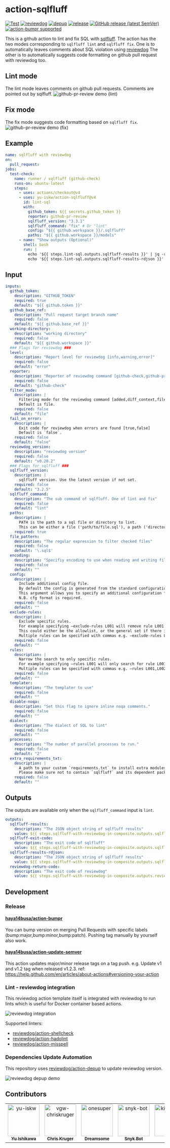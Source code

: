 # action-sqlfluff

<!-- TODO: replace reviewdog/yu-iskw/action-sqlfluff with your repo name -->

[![Test](https://github.com/yu-iskw/action-sqlfluff/workflows/Test/badge.svg)](https://github.com/yu-iskw/action-sqlfluff/actions?query=workflow%3ATest)
[![reviewdog](https://github.com/yu-iskw/action-sqlfluff/workflows/reviewdog/badge.svg)](https://github.com/yu-iskw/action-sqlfluff/actions?query=workflow%3Areviewdog)
[![depup](https://github.com/yu-iskw/action-sqlfluff/workflows/depup/badge.svg)](https://github.com/yu-iskw/action-sqlfluff/actions?query=workflow%3Adepup)
[![release](https://github.com/yu-iskw/action-sqlfluff/workflows/release/badge.svg)](https://github.com/yu-iskw/action-sqlfluff/actions?query=workflow%3Arelease)
[![GitHub release (latest SemVer)](https://img.shields.io/github/v/release/yu-iskw/action-sqlfluff?logo=github&sort=semver)](https://github.com/yu-iskw/action-sqlfluff/releases)
[![action-bumpr supported](https://img.shields.io/badge/bumpr-supported-ff69b4?logo=github&link=https://github.com/haya14busa/action-bumpr)](https://github.com/haya14busa/action-bumpr)

This is a github action to lint and fix SQL with [sqlfluff](https://github.com/sqlfluff/sqlfluff).
The action has the two modes corresponding to `sqlfluff lint` and `sqlfluff fix`.
One is to automatically leaves comments about SQL violation using [reviewdog](https://github.com/reviewdog/reviewdog)
The other is to automatically suggests code formatting on github pull request with reviewdog too.

## Lint mode

The lint mode leaves comments on github pull requests.
Comments are pointed out by sqlfluff.
![github-pr-review demo (lint)](./docs/images/github-pr-review-demo-lint.png)

## Fix mode

The fix mode suggests code formatting based on `sqlfluff fix`.
![github-pr-review demo (fix)](./docs/images/github-pr-review-demo-fix.png)

## Example

```yaml
name: sqlfluff with reviewdog
on:
  pull_request:
jobs:
  test-check:
    name: runner / sqlfluff (github-check)
    runs-on: ubuntu-latest
    steps:
      - uses: actions/checkout@v4
      - uses: yu-iskw/action-sqlfluff@v4
        id: lint-sql
        with:
          github_token: ${{ secrets.github_token }}
          reporter: github-pr-review
          sqlfluff_version: "3.3.1"
          sqlfluff_command: "fix" # Or "lint"
          config: "${{ github.workspace }}/.sqlfluff"
          paths: "${{ github.workspace }}/models"
      - name: "Show outputs (Optional)"
        shell: bash
        run: |
          echo '${{ steps.lint-sql.outputs.sqlfluff-results }}' | jq -r '.'
          echo '${{ steps.lint-sql.outputs.sqlfluff-results-rdjson }}' | jq -r '.'
```

## Input

```yaml
inputs:
  github_token:
    description: "GITHUB_TOKEN"
    required: true
    default: "${{ github.token }}"
  github_base_ref:
    description: "Pull request target branch name"
    required: false
    default: "${{ github.base_ref }}"
  working-directory:
    description: "working directory"
    required: false
    default: "${{ github.workspace }}"
  ### Flags for reviewdog ###
  level:
    description: "Report level for reviewdog [info,warning,error]"
    required: false
    default: "error"
  reporter:
    description: "Reporter of reviewdog command [github-check,github-pr-review]."
    required: false
    default: "github-check"
  filter_mode:
    description: |
      Filtering mode for the reviewdog command [added,diff_context,file,nofilter].
      Default is file.
    required: false
    default: "file"
  fail_on_error:
    description: |
      Exit code for reviewdog when errors are found [true,false]
      Default is `false`.
    required: false
    default: "false"
  reviewdog_version:
    description: "reviewdog version"
    required: false
    default: "v0.20.2"
  ### Flags for sqlfluff ###
  sqlfluff_version:
    description: |
      sqlfluff version. Use the latest version if not set.
    required: false
    default: "3.2.5"
  sqlfluff_command:
    description: "The sub command of sqlfluff. One of lint and fix"
    required: false
    default: "lint"
  paths:
    description: |
      PATH is the path to a sql file or directory to lint.
      This can be either a file ('path/to/file.sql'), a path ('directory/of/sql/files'), a single ('-') character to indicate reading from *stdin* or a dot/blank ('.'/' ') which will be interpreted like passing the current working directory as a path argument.
    required: true
  file_pattern:
    description: "The regular expression to filter checked files"
    required: false
    default: '\.sql$'
  encoding:
    description: "Specifiy encoding to use when reading and writing files. Defaults to autodetect."
    required: false
    default: ""
  config:
    description: |
      Include additional config file.
      By default the config is generated from the standard configuration files described in the documentation.
      This argument allows you to specify an additional configuration file that overrides the standard configuration files.
      N.B. cfg format is required.
    required: false
    default: ""
  exclude-rules:
    description: |
      Exclude specific rules.
      For example specifying –exclude-rules L001 will remove rule L001 (Unnecessary trailing whitespace) from the set of considered rules.
      This could either be the allowlist, or the general set if there is no specific allowlist.
      Multiple rules can be specified with commas e.g. –exclude-rules L001,L002 will exclude violations of rule L001 and rule L002.
    required: false
    default: ""
  rules:
    description: |
      Narrow the search to only specific rules.
      For example specifying –rules L001 will only search for rule L001 (Unnecessary trailing whitespace).
      Multiple rules can be specified with commas e.g. –rules L001,L002 will specify only looking for violations of rule L001 and rule L002.
    required: false
    default: ""
  templater:
    description: "The templater to use"
    required: false
    default: ""
  disable-noqa:
    description: "Set this flag to ignore inline noqa comments."
    required: false
    default: ""
  dialect:
    description: "The dialect of SQL to lint"
    required: false
    default: ""
  processes:
    description: "The number of parallel processes to run."
    required: false
    default: "2"
  extra_requirements_txt:
    description: |
      A path to your custom `requirements.txt` to install extra modules for your dbt adapters.
      Please make sure not to contain `sqlfluff` and its dependent packages, because the action can be broken by the conflicts.
    required: false
    default: ""
```

## Outputs

The outputs are available only when the `sqlfluff_command` input is `lint`.

```yaml
outputs:
  sqlfluff-results:
    description: "The JSON object string of sqlfluff results"
    value: ${{ steps.sqlfluff-with-reviewdog-in-composite.outputs.sqlfluff-results }}
  sqlfluff-exit-code:
    description: "The exit code of sqlfluff"
    value: ${{ steps.sqlfluff-with-reviewdog-in-composite.outputs.sqlfluff-exit-code }}
  sqlfluff-results-rdjson:
    description: "The JSON object string of sqlfluff results"
    value: ${{ steps.sqlfluff-with-reviewdog-in-composite.outputs.sqlfluff-results-rdjson }}
  reviewdog-return-code:
    description: "The exit code of reviewdog"
    value: ${{ steps.sqlfluff-with-reviewdog-in-composite.outputs.reviewdog-return-code }}
```

## Development

### Release

#### [haya14busa/action-bumpr](https://github.com/haya14busa/action-bumpr)

You can bump version on merging Pull Requests with specific labels (bump:major,bump:minor,bump:patch).
Pushing tag manually by yourself also work.

#### [haya14busa/action-update-semver](https://github.com/haya14busa/action-update-semver)

This action updates major/minor release tags on a tag push. e.g. Update v1 and v1.2 tag when released v1.2.3.
ref: <https://help.github.com/en/articles/about-actions#versioning-your-action>

### Lint - reviewdog integration

This reviewdog action template itself is integrated with reviewdog to run lints
which is useful for Docker container based actions.

![reviewdog integration](https://user-images.githubusercontent.com/3797062/72735107-7fbb9600-3bde-11ea-8087-12af76e7ee6f.png)

Supported linters:

- [reviewdog/action-shellcheck](https://github.com/reviewdog/action-shellcheck)
- [reviewdog/action-hadolint](https://github.com/reviewdog/action-hadolint)
- [reviewdog/action-misspell](https://github.com/reviewdog/action-misspell)

### Dependencies Update Automation

This repository uses [reviewdog/action-depup](https://github.com/reviewdog/action-depup) to update
reviewdog version.

![reviewdog depup demo](https://user-images.githubusercontent.com/3797062/73154254-170e7500-411a-11ea-8211-912e9de7c936.png)

## Contributors

<!-- readme: contributors -start -->
<table>
	<tbody>
		<tr>
            <td align="center">
                <a href="https://github.com/yu-iskw">
                    <img src="https://avatars.githubusercontent.com/u/1523515?v=4" width="100;" alt="yu-iskw"/>
                    <br />
                    <sub><b>Yu Ishikawa</b></sub>
                </a>
            </td>
            <td align="center">
                <a href="https://github.com/vgw-chriskruger">
                    <img src="https://avatars.githubusercontent.com/u/118869997?v=4" width="100;" alt="vgw-chriskruger"/>
                    <br />
                    <sub><b>Chris Kruger</b></sub>
                </a>
            </td>
            <td align="center">
                <a href="https://github.com/onesuper">
                    <img src="https://avatars.githubusercontent.com/u/977633?v=4" width="100;" alt="onesuper"/>
                    <br />
                    <sub><b>Dreamsome</b></sub>
                </a>
            </td>
            <td align="center">
                <a href="https://github.com/snyk-bot">
                    <img src="https://avatars.githubusercontent.com/u/19733683?v=4" width="100;" alt="snyk-bot"/>
                    <br />
                    <sub><b>Snyk Bot</b></sub>
                </a>
            </td>
            <td align="center">
                <a href="https://github.com/kieronellis">
                    <img src="https://avatars.githubusercontent.com/u/69465049?v=4" width="100;" alt="kieronellis"/>
                    <br />
                    <sub><b>Null</b></sub>
                </a>
            </td>
		</tr>
	<tbody>
</table>
<!-- readme: contributors -end -->
